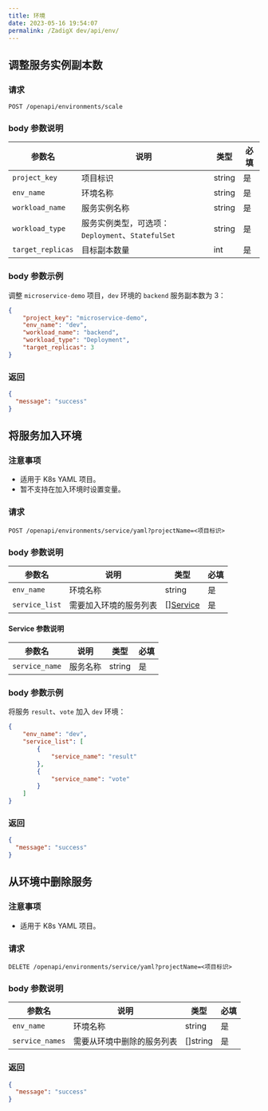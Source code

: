 ```yaml
---
title: 环境
date: 2023-05-16 19:54:07
permalink: /ZadigX dev/api/env/
---
```


## 调整服务实例副本数

### 请求

```
POST /openapi/environments/scale
```

### body 参数说明

|参数名|说明|类型|必填|
|----------------|-------------------|---|---|
|`project_key` |项目标识| string|是|
|`env_name`   | 环境名称| string|是|
|`workload_name` |服务实例名称|string|是|
|`workload_type` |服务实例类型，可选项：`Deployment`、`StatefulSet`| string|是|
|`target_replicas` |目标副本数量| int|是|

### body 参数示例

调整 `microservice-demo` 项目，`dev` 环境的 `backend` 服务副本数为 3：

``` json
{
    "project_key": "microservice-demo",
    "env_name": "dev",
    "workload_name": "backend",
    "workload_type": "Deployment",
    "target_replicas": 3
}
```

### 返回

```json
{
  "message": "success"
}
```

## 将服务加入环境

### 注意事项

- 适用于 K8s YAML 项目。
- 暂不支持在加入环境时设置变量。

### 请求

```
POST /openapi/environments/service/yaml?projectName=<项目标识>
```

### body 参数说明

|参数名|说明|类型|必填|
|----------------|-------------------|---|---|
|`env_name`   | 环境名称| string|是|
|`service_list` |需要加入环境的服务列表|[][Service](#service-参数说明)|是|

#### Service 参数说明

|参数名|说明|类型|必填|
|----------------|-------------------|---|---|
|`service_name` |服务名称|string|是|

### body 参数示例

将服务 `result`、`vote` 加入 `dev` 环境：

``` json
{
    "env_name": "dev",
    "service_list": [
        {
            "service_name": "result"
        },
        {
            "service_name": "vote"
        }
    ]
}
```

### 返回

```json
{
  "message": "success"
}
```

## 从环境中删除服务

### 注意事项

- 适用于 K8s YAML 项目。

### 请求

```
DELETE /openapi/environments/service/yaml?projectName=<项目标识>
```

### body 参数说明

|参数名|说明|类型|必填|
|----------------|-------------------|---|---|
|`env_name`   | 环境名称| string|是|
|`service_names` |需要从环境中删除的服务列表|[]string|是|


### 返回

```json
{
  "message": "success"
}
```
